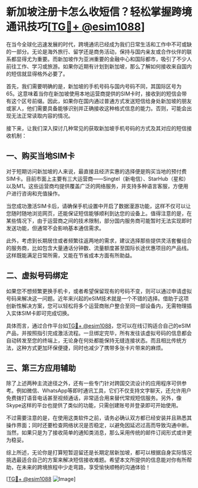 # 新加坡注册卡怎么收短信？轻松掌握跨境通讯技巧[[TG💪+ @esim1088](https://t.me/s/esim1088)]

在当今全球化迅速发展的时代，跨境通讯已经成为我们日常生活和工作中不可或缺的一部分。无论是海外旅行、留学还是商务活动，保持与国内亲友或合作伙伴的联系都显得尤为重要。而新加坡作为亚洲重要的金融中心和国际都市，吸引了不少人前往工作、学习或旅游。如果你近期有计划到新加坡，那么了解如何接收来自国内的短信就显得格外必要了。

首先，我们需要明确的是，新加坡的手机号码与国内号码不同，其国际区号为65。这意味着当你在新加坡使用本地运营商提供的SIM卡时，接收到的短信会带有这个区号前缀。因此，如果你在国内通过普通方式发送短信给身处新加坡的朋友或家人，他们需要具备能够识别并正确接收这种格式信息的能力。否则，可能会出现无法正常读取内容的情况。

接下来，让我们深入探讨几种常见的获取新加坡手机号码的方式及其对应的短信接收机制：

## 一、购买当地SIM卡

对于短期访问新加坡的人来说，最直接且经济实惠的选择便是购买当地的预付费SIM卡。目前市面上主要有三大运营商——Singtel（新电信）、StarHub（星和）以及M1。这些运营商均提供覆盖广泛的网络服务，并支持多种语言客服，方便用户进行咨询和充值操作。

当您成功激活SIM卡后，请确保手机设置中开启了数据漫游功能，这样不仅可以让您随时随地浏览网页，还能保证短信能够顺利到达您的设备上。值得注意的是，在某些情况下，由于运营商之间的技术限制，部分国内服务商可能暂时无法实现即时发送功能，但通常不会影响基本通信需求。

此外，考虑到长期居住或者频繁往返两地的需求，建议选择那些提供灵活套餐组合的服务商，比如包含大量通话分钟数、流量额度甚至国际长途优惠项目的产品线。这样既能满足日常所需，又能在节省成本方面有所助益。

## 二、虚拟号码绑定

如果您不想频繁更换手机卡，或者希望保留现有的号码不变，则可以通过申请虚拟号码来解决这一问题。近年来兴起的eSIM技术就是一个不错的选择。借助于这项创新性解决方案，您可以轻松将多个运营商账户整合至同一部设备内，无需物理插入实体SIM卡即可完成切换。

具体而言，通过合作平台如[TG💪+ @esim1088](https://t.me/s/esim1088)，您可以在线订购适合自己的eSIM产品，并按照指引完成激活流程。一旦绑定完毕，所有发往该虚拟号码的信息都会自动转发至您的终端上，无论身在何处都能保持无缝连接状态。而且相比传统方法，这种方式更加环保便捷，同时也减少了携带多张卡片带来的麻烦。

## 三、第三方应用辅助

除了上述两种主流途径之外，还有一些专门针对跨国交流设计的应用程序可供参考。例如微信、WhatsApp等即时通讯工具，它们不仅支持文字聊天，还允许用户免费拨打语音电话甚至视频通话，非常适合用来替代常规短信服务。另外，像Skype这样的平台也提供了类似的功能，只需创建账号并登录即可开始使用。

不过需要注意的是，在使用这类软件之前，请务必确认双方都已经安装并且熟悉其操作界面；同时还要检查网络状况是否稳定，以避免因延迟过高而导致沟通中断。当然，如果只是为了接收简单的通知类消息，那么采用传统的邮件订阅形式或许更为稳妥。

综上所述，无论你是打算短暂逗留还是长期定居新加坡，都可以根据自身实际情况挑选最适合自己的方案来解决短信接收难题。希望本文所提供的信息能对你有所帮助，在未来的跨境旅程中少走弯路，享受愉快顺畅的沟通体验！

[[TG💪+ @esim1088](https://t.me/s/esim1088) ![Image](https://i.postimg.cc/4NQfJmqS/Snipaste-2025-05-13-00-14-12.png)]